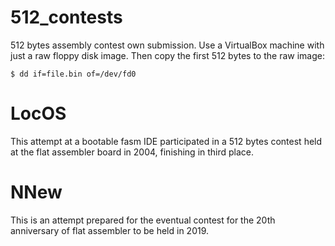# 512_contests
512 bytes assembly contest own submission.
Use a VirtualBox machine with just a raw floppy disk image. Then copy the first 512 bytes to the raw image:
```
$ dd if=file.bin of=/dev/fd0
```
# LocOS
This attempt at a bootable fasm IDE participated in a 512 bytes contest held at the flat assembler board in 2004, finishing in third place.
# NNew
This is an attempt prepared for the eventual contest for the 20th anniversary of flat assembler to be held in 2019.
